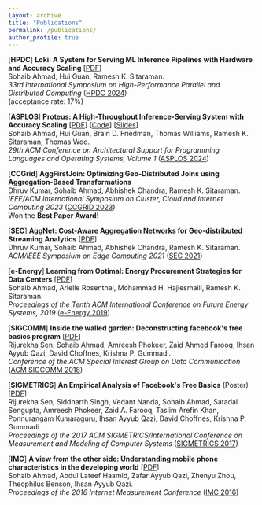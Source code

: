 ```yaml
---
layout: archive
title: "Publications"
permalink: /publications/
author_profile: true
---
```


\[**HPDC**\] **Loki: A System for Serving ML Inference Pipelines with Hardware and Accuracy Scaling** [[PDF](https://sohaibahmad759.github.io/files/loki_hpdc24.pdf)]
<br> Sohaib Ahmad, Hui Guan, Ramesh K. Sitaraman.
<br> *33rd International Symposium on High-Performance Parallel and Distributed
Computing* ([HPDC 2024](https://www.hpdc.org/2024/))
<br>(acceptance rate: 17%)

\[**ASPLOS**\] **Proteus: A High-Throughput Inference-Serving System with Accuracy Scaling** [[PDF](https://sohaibahmad759.github.io/files/proteus.pdf)] [[Code](https://github.com/UMass-LIDS/Proteus)] [[Slides](https://sohaibahmad759.github.io/files/proteus_asplos24_talk.pptx)]
<br> Sohaib Ahmad, Hui Guan, Brain D. Friedman, Thomas Williams, Ramesh K. Sitaraman, Thomas Woo.
<br> *29th ACM Conference on Architectural Support for Programming Languages and Operating Systems, Volume 1* ([ASPLOS 2024](https://www.asplos-conference.org/asplos2024/))
<br> <!-- (acceptance rate: 16.2%) -->


\[**CCGrid**\] **AggFirstJoin: Optimizing Geo-Distributed Joins using Aggregation-Based Transformations**
<br> Dhruv Kumar, Sohaib Ahmad, Abhishek Chandra, Ramesh K. Sitaraman.
<br> *IEEE/ACM International Symposium on Cluster, Cloud and Internet Computing 2023* ([CCGRID 2023](https://ccgrid2023.iisc.ac.in/))
<br> Won the **Best Paper Award**!
<!-- (acceptance rate: 21%) -->


\[**SEC**\] **AggNet: Cost-Aware Aggregation Networks for Geo-distributed Streaming Analytics** [[PDF](https://groups.cs.umass.edu/ramesh/wp-content/uploads/sites/3/2021/06/sec21-final80.pdf)]
<br> Dhruv Kumar, Sohaib Ahmad, Abhishek Chandra, Ramesh K. Sitaraman.
<br> *ACM/IEEE Symposium on Edge Computing 2021* ([SEC 2021](http://acm-ieee-sec.org/2021/))
<!-- (acceptance rate: 23.7%) -->


\[**e-Energy**\] **Learning from Optimal: Energy Procurement Strategies for Data Centers** [[PDF](https://groups.cs.umass.edu/ramesh/wp-content/uploads/sites/3/2019/12/Learning-from-Optimal-Energy-Procurement-Strategies-for-Data-Centers.pdf)]
<br> Sohaib Ahmad, Arielle Rosenthal, Mohammad H. Hajiesmaili, Ramesh K. Sitaraman.
<br> *Proceedings of the Tenth ACM International Conference on Future Energy Systems, 2019* ([e-Energy 2019](https://energy.acm.org/conferences/eenergy/2019/))


\[**SIGCOMM**\] **Inside the walled garden: Deconstructing facebook's free basics program** [[PDF](https://pubs.cs.uct.ac.za/id/eprint/1255/1/sigcomm-ccr-paper115.pdf)]
<br> Rijurekha Sen, Sohaib Ahmad, Amreesh Phokeer, Zaid Ahmed Farooq, Ihsan Ayyub Qazi, David Choffnes, Krishna P. Gummadi.
<br> *Conference of the ACM Special Interest Group on Data Communication* ([ACM SIGCOMM 2018](https://conferences.sigcomm.org/sigcomm/2018/))
<!-- (acceptance rate: 18.18%) -->

\[**SIGMETRICS**\] **An Empirical Analysis of Facebook's Free Basics** (Poster) [[PDF](https://dl.acm.org/doi/pdf/10.1145/3078505.3078554)]
<br> Rijurekha Sen, Siddharth Singh, Vedant Nanda, Sohaib Ahmad, Satadal Sengupta, Amreesh Phokeer, Zaid A. Farooq, Taslim Arefin Khan, Ponnurangam Kumaraguru, Ihsan Ayyub Qazi, David Choffnes, Krishna P. Gummadi
<br> *Proceedings of the 2017 ACM SIGMETRICS/International Conference on Measurement and Modeling of Computer Systems* ([SIGMETRICS 2017](https://www.sigmetrics.org/sigmetrics2017/))


\[**IMC**\] **A view from the other side: Understanding mobile phone characteristics in the developing world** [[PDF](http://static.cs.brown.edu/people/tab/papers/IMC16.pdf)]
<br> Sohaib Ahmad, Abdul Lateef Haamid, Zafar Ayyub Qazi, Zhenyu Zhou, Theophilus Benson, Ihsan Ayyub Qazi.
<br> *Proceedings of the 2016 Internet Measurement Conference* ([IMC 2016](http://conferences2.sigcomm.org/imc/2016/))
<!-- (acceptance rate: 25%) -->

